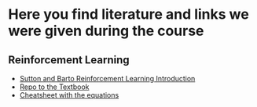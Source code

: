 # Here you find literature and links we were given during the course

## Reinforcement Learning
- [Sutton and Barto Reinforcement Learning Introduction](https://s3-us-west-1.amazonaws.com/udacity-dlnfd/suttonbookdraft2018jan1.pdf)
- [Repo to the Textbook](https://github.com/ShangtongZhang/reinforcement-learning-an-introduction)
- [Cheatsheet with the equations](https://github.com/udacity/rl-cheatsheet/blob/master/cheatsheet.pdf)
